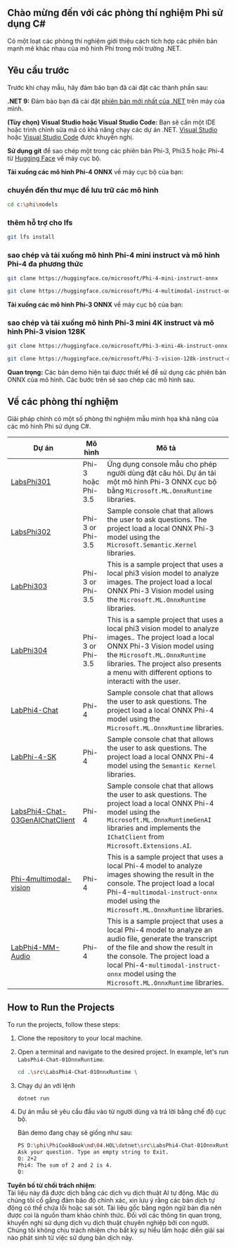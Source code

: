 ## Chào mừng đến với các phòng thí nghiệm Phi sử dụng C#

Có một loạt các phòng thí nghiệm giới thiệu cách tích hợp các phiên bản mạnh mẽ khác nhau của mô hình Phi trong môi trường .NET.

## Yêu cầu trước

Trước khi chạy mẫu, hãy đảm bảo bạn đã cài đặt các thành phần sau:

**.NET 9:** Đảm bảo bạn đã cài đặt [phiên bản mới nhất của .NET](https://dotnet.microsoft.com/download/dotnet?WT.mc_id=aiml-137032-kinfeylo) trên máy của mình.

**(Tùy chọn) Visual Studio hoặc Visual Studio Code:** Bạn sẽ cần một IDE hoặc trình chỉnh sửa mã có khả năng chạy các dự án .NET. [Visual Studio](https://visualstudio.microsoft.com?WT.mc_id=aiml-137032-kinfeylo) hoặc [Visual Studio Code](https://code.visualstudio.com?WT.mc_id=aiml-137032-kinfeylo) được khuyến nghị.

**Sử dụng git** để sao chép một trong các phiên bản Phi-3, Phi3.5 hoặc Phi-4 từ [Hugging Face](https://huggingface.co/collections/lokinfey/phi-4-family-679c6f234061a1ab60f5547c) về máy cục bộ.

**Tải xuống các mô hình Phi-4 ONNX** về máy cục bộ của bạn:

### chuyển đến thư mục để lưu trữ các mô hình

```bash
cd c:\phi\models
```

### thêm hỗ trợ cho lfs

```bash
git lfs install 
```

### sao chép và tải xuống mô hình Phi-4 mini instruct và mô hình Phi-4 đa phương thức

```bash
git clone https://huggingface.co/microsoft/Phi-4-mini-instruct-onnx

git clone https://huggingface.co/microsoft/Phi-4-multimodal-instruct-onnx
```

**Tải xuống các mô hình Phi-3 ONNX** về máy cục bộ của bạn:

### sao chép và tải xuống mô hình Phi-3 mini 4K instruct và mô hình Phi-3 vision 128K

```bash
git clone https://huggingface.co/microsoft/Phi-3-mini-4k-instruct-onnx

git clone https://huggingface.co/microsoft/Phi-3-vision-128k-instruct-onnx-cpu
```

**Quan trọng:** Các bản demo hiện tại được thiết kế để sử dụng các phiên bản ONNX của mô hình. Các bước trên sẽ sao chép các mô hình sau.

## Về các phòng thí nghiệm

Giải pháp chính có một số phòng thí nghiệm mẫu minh họa khả năng của các mô hình Phi sử dụng C#.

| Dự án | Mô hình | Mô tả |
| ------------ | -----------| ----------- |
| [LabsPhi301](../../../../../md/04.HOL/dotnet/src/LabsPhi301) | Phi-3 hoặc Phi-3.5 | Ứng dụng console mẫu cho phép người dùng đặt câu hỏi. Dự án tải một mô hình Phi-3 ONNX cục bộ bằng `Microsoft.ML.OnnxRuntime` libraries. |
| [LabsPhi302](../../../../../md/04.HOL/dotnet/src/LabsPhi302) | Phi-3 or Phi-3.5 | Sample console chat that allows the user to ask questions. The project load a local ONNX Phi-3 model using the `Microsoft.Semantic.Kernel` libraries. |
| [LabPhi303](../../../../../md/04.HOL/dotnet/src/LabsPhi303) | Phi-3 or Phi-3.5 | This is a sample project that uses a local phi3 vision model to analyze images. The project load a local ONNX Phi-3 Vision model using the `Microsoft.ML.OnnxRuntime` libraries. |
| [LabPhi304](../../../../../md/04.HOL/dotnet/src/LabsPhi304) | Phi-3 or Phi-3.5 | This is a sample project that uses a local phi3 vision model to analyze images.. The project load a local ONNX Phi-3 Vision model using the `Microsoft.ML.OnnxRuntime` libraries. The project also presents a menu with different options to interacti with the user. | 
| [LabPhi4-Chat](../../../../../md/04.HOL/dotnet/src/LabsPhi4-Chat-01OnnxRuntime) | Phi-4 | Sample console chat that allows the user to ask questions. The project load a local ONNX Phi-4 model using the `Microsoft.ML.OnnxRuntime` libraries. |
| [LabPhi-4-SK](../../../../../md/04.HOL/dotnet/src/LabsPhi4-Chat-02SK) | Phi-4 | Sample console chat that allows the user to ask questions. The project load a local ONNX Phi-4 model using the `Semantic Kernel` libraries. |
| [LabsPhi4-Chat-03GenAIChatClient](../../../../../md/04.HOL/dotnet/src/LabsPhi4-Chat-03GenAIChatClient) | Phi-4 | Sample console chat that allows the user to ask questions. The project load a local ONNX Phi-4 model using the `Microsoft.ML.OnnxRuntimeGenAI` libraries and implements the `IChatClient` from `Microsoft.Extensions.AI`. |
| [Phi-4multimodal-vision](../../../../../md/04.HOL/dotnet/src/LabsPhi4-MultiModal-01Images) | Phi-4 | This is a sample project that uses a local Phi-4 model to analyze images showing the result in the console. The project load a local Phi-4-`multimodal-instruct-onnx` model using the `Microsoft.ML.OnnxRuntime` libraries. |
| [LabPhi4-MM-Audio](../../../../../md/04.HOL/dotnet/src/LabsPhi4-MultiModal-02Audio) | Phi-4 |This is a sample project that uses a local Phi-4 model to analyze an audio file, generate the transcript of the file and show the result in the console. The project load a local Phi-4-`multimodal-instruct-onnx` model using the `Microsoft.ML.OnnxRuntime` libraries. |

## How to Run the Projects

To run the projects, follow these steps:

1. Clone the repository to your local machine.

1. Open a terminal and navigate to the desired project. In example, let's run `LabsPhi4-Chat-01OnnxRuntime`.

    ```bash
    cd .\src\LabsPhi4-Chat-01OnnxRuntime \
    ```

1. Chạy dự án với lệnh

    ```bash
    dotnet run
    ```

1. Dự án mẫu sẽ yêu cầu đầu vào từ người dùng và trả lời bằng chế độ cục bộ.

   Bản demo đang chạy sẽ giống như sau:

   ```bash
   PS D:\phi\PhiCookBook\md\04.HOL\dotnet\src\LabsPhi4-Chat-01OnnxRuntime> dotnet run
   Ask your question. Type an empty string to Exit.
   Q: 2+2
   Phi4: The sum of 2 and 2 is 4.
   Q:
   ```

**Tuyên bố từ chối trách nhiệm**:  
Tài liệu này đã được dịch bằng các dịch vụ dịch thuật AI tự động. Mặc dù chúng tôi cố gắng đảm bảo độ chính xác, xin lưu ý rằng các bản dịch tự động có thể chứa lỗi hoặc sai sót. Tài liệu gốc bằng ngôn ngữ bản địa nên được coi là nguồn tham khảo chính thức. Đối với các thông tin quan trọng, khuyến nghị sử dụng dịch vụ dịch thuật chuyên nghiệp bởi con người. Chúng tôi không chịu trách nhiệm cho bất kỳ sự hiểu lầm hoặc diễn giải sai nào phát sinh từ việc sử dụng bản dịch này.